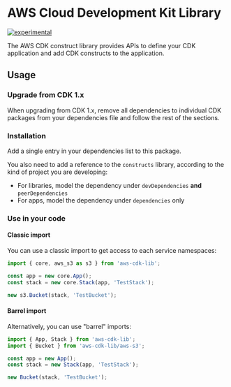 # AWS Cloud Development Kit Library

[![experimental](http://badges.github.io/stability-badges/dist/experimental.svg)](http://github.com/badges/stability-badges)

The AWS CDK construct library provides APIs to define your CDK application and add
CDK constructs to the application.

## Usage

### Upgrade from CDK 1.x

When upgrading from CDK 1.x, remove all dependencies to individual CDK packages
from your dependencies file and follow the rest of the sections.

### Installation

Add a single entry in your dependencies list to this package.

You also need to add a reference to the `constructs` library, according to the
kind of project you are developing:
- For libraries, model the dependency under `devDependencies` **and** `peerDependencies`
- For apps, model the dependency under `dependencies` only

### Use in your code

#### Classic import

You can use a classic import to get access to each service namespaces:

```ts
import { core, aws_s3 as s3 } from 'aws-cdk-lib';

const app = new core.App();
const stack = new core.Stack(app, 'TestStack');

new s3.Bucket(stack, 'TestBucket');
```

#### Barrel import

Alternatively, you can use "barrel" imports:

```ts
import { App, Stack } from 'aws-cdk-lib';
import { Bucket } from 'aws-cdk-lib/aws-s3';

const app = new App();
const stack = new Stack(app, 'TestStack');

new Bucket(stack, 'TestBucket');
```
